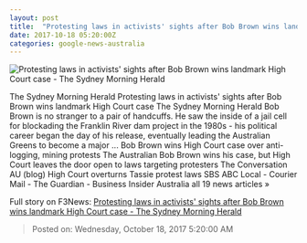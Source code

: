 ```yaml
---
layout: post
title:  "Protesting laws in activists' sights after Bob Brown wins landmark High Court case - The Sydney Morning Herald"
date: 2017-10-18 05:20:00Z
categories: google-news-australia
---
```


![Protesting laws in activists' sights after Bob Brown wins landmark High Court case - The Sydney Morning Herald](http://www.smh.com.au/content/dam/images/g/z/3/2/i/z/image.related.socialLead.620x349.gz32tw.png/1508289750413.jpg)

The Sydney Morning Herald Protesting laws in activists' sights after Bob Brown wins landmark High Court case The Sydney Morning Herald Bob Brown is no stranger to a pair of handcuffs. He saw the inside of a jail cell for blockading the Franklin River dam project in the 1980s - his political career began the day of his release, eventually leading the Australian Greens to become a major ... Bob Brown wins High Court case over anti-logging, mining protests The Australian Bob Brown wins his case, but High Court leaves the door open to laws targeting protesters The Conversation AU (blog) High Court overturns Tassie protest laws SBS ABC Local - Courier Mail - The Guardian - Business Insider Australia all 19 news articles »


Full story on F3News: [Protesting laws in activists' sights after Bob Brown wins landmark High Court case - The Sydney Morning Herald](http://www.f3nws.com/n/XPXTgH)

> Posted on: Wednesday, October 18, 2017 5:20:00 AM
